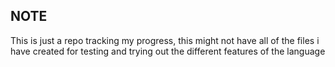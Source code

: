 ## NOTE
This is just a repo tracking my progress, this might not have all of the files i have created for testing and trying out the different features of the language
